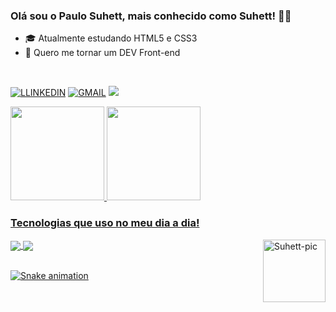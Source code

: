 ### Olá sou o Paulo Suhett, mais conhecido como Suhett! 👋😄

- 🎓 Atualmente estudando HTML5 e CSS3
- 👯 Quero me tornar um DEV Front-end
<br> 

 [![LLINKEDIN](https://img.shields.io/badge/LinkedIn-0077B5?style=for-the-badge&logo=linkedin&logoColor=white)](https://www.linkedin.com/in/paulo-suhett-007b8b247/)
 [![GMAIL](https://img.shields.io/badge/Gmail-D14836?style=for-the-badge&logo=gmail&logoColor=white)](mailto:paulosuhett@gmail.com)
 <a href="https://psuhett.github.io/portfolio/
" target="_blank"><img src="https://img.shields.io/badge/-Portf%C3%B3lio-brown?style=for-the-badge&logo=true" target="_blank"></a>
 
<div>
  <a href="https://github.com/PSuhett">
  <img height="150em" src="https://github-readme-stats.vercel.app/api?username=psuhett&show_icons=true&theme=solarized-dark&include_all_commits=true&count_private=false"/>
  <img height="150em" src="https://github-readme-stats.vercel.app/api/top-langs/?username=psuhett&layout=compact&langs_count=7&theme=solarized-dark"/>
</div>

### Tecnologias que uso no meu dia a dia!

<div style="display: inline_block">
  <img align="center" src="https://img.shields.io/badge/HTML5-E34F26?style=for-the-badge&logo=html5&logoColor=white">
  <img align="center" src="https://img.shields.io/badge/CSS3-1572B6?style=for-the-badge&logo=css3&logoColor=white">
  <img align="right" alt="Suhett-pic" height="100" src="https://media.discordapp.net/attachments/909921238934237278/1006241687787540642/IMG_3589.png?width=937&height=312" style="max-width: 100%;">
</div>  

 <br>

![Snake animation](https://github.com/Math-Vieira/Math-Vieira/blob/output/github-contribution-grid-snake.svg)
